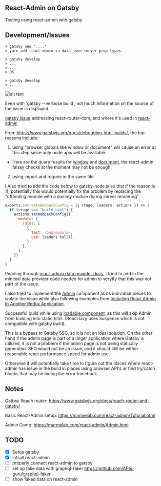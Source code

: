 ## React-Admin on Gatsby

Testing using react-admin with gatsby.

## Development/Issues

```
> gatsby new "...."
> yarn add react-admin ra-data-json-server prop-types
```

```
> gatsby develop
> ...
> ...
> OK
```

```
> gatsby develop
> ...
```

![alt text](https://imgur.com/6M6XtME.png)

Even with 'gatsby --verbose build', not much information on the source of the issue is displayed.

[gatsby issue](https://github.com/gatsbyjs/gatsby/issues/19759) addressing react-router-dom, and where it's used in [react-admin](https://github.com/marmelab/react-admin/search?q=react-router-dom&unscoped_q=react-router-dom)

From https://www.gatsbyjs.org/docs/debugging-html-builds/,
the top reasons include:

1. using "browser globals like window or document" will cause an error at this step since only node apis will be available.

- Here are the query results for [window](https://github.com/marmelab/react-admin/search?q=window&unscoped_q=window) and [document](https://github.com/marmelab/react-admin/search?q=document&unscoped_q=document), the react-admin falsey checks at the moment may not be enough.

2. using import and require in the same file.

I Also tried to add the code below to gatsby-node.js so that if the reason is 1), potentially this would potentially fix the problem by replacing the "offending module with a dummy module during server rendering".

```javascript
exports.onCreateWebpackConfig = ({ stage, loaders, actions }) => {
  if (stage === "build-html") {
    actions.setWebpackConfig({
      module: {
        rules: [
          {
            test: /bad-module/,
            use: loaders.null(),
          },
        ],
      },
    })
  }
}
```

Reading through [react-admin data provider docs](https://marmelab.com/react-admin/DataProviders.html), I tried to add in the minimal data provider code needed for admin to veryify that this was not part of the issue.

I also tried to implement the [Admin](https://marmelab.com/react-admin/Admin.html) component as its individual pieces to isolate the issue while also following examples from [Including React Admin In Another Redux Application](https://marmelab.com/react-admin/CustomApp.html).

Successful build while using [loadable component](https://www.gatsbyjs.org/docs/debugging-html-builds/), as this will skip Admin from building into static html. (React.lazy uses Suspense which is not compatible with gatsby build).

This is a bypass to Gatsby SSG, so it is not an ideal solution. On the other hand if the admin page is part of a larger application where Gatsby is utilized, it is not a problem if the admin page is not being statically generated. SEO would not be an issue, and it should still be within reasonable react performance speed for admin use.

Otherwise it will potentially take time to figure out the places where react-admin has issue in the build in places using browser API's or find try/catch blocks that may be hiding the error traceback.

## Notes

Gatbsy Reach router: https://www.gatsbyjs.org/docs/reach-router-and-gatsby/

Basic React-Admin setup: https://marmelab.com/react-admin/Tutorial.html

Admin Comp: https://marmelab.com/react-admin/Admin.html

## TODO

- [x] Setup gatsby
- [x] intsall react-admin
- [ ] properly connect react-admin to gatsby
- [ ] set up fake data with graphql-faker
      https://github.com/APIs-guru/graphql-faker
- [ ] show faked data on react-admin
